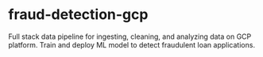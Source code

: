 # fraud-detection-gcp
Full stack data pipeline for ingesting, cleaning, and analyzing data on GCP platform. Train and deploy ML model to detect fraudulent loan applications.
